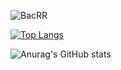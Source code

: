 ![BacRR](https://mir-s3-cdn-cf.behance.net/project_modules/max_1200/4ff07986208593.5d9a654e92f36.gif)

[![Top Langs](https://github-readme-stats.vercel.app/api/top-langs/?username=ndbac&layout=compact&theme=dark)](https://github.com/ndbac)

![Anurag's GitHub stats](https://github-readme-stats.vercel.app/api?username=ndbac&show_icons=true&theme=dark)
